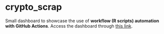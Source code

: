 # crypto_scrap

Small dashboard to showcase the use of **workflow (R scripts) automation with GitHub Actions**. Access the dashboard through [this link](https://fortietwo.com/crypto_scrap/).
